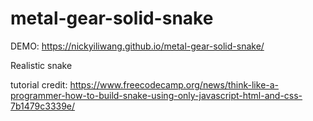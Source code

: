 # metal-gear-solid-snake

DEMO:
https://nickyiliwang.github.io/metal-gear-solid-snake/

Realistic snake


tutorial credit: https://www.freecodecamp.org/news/think-like-a-programmer-how-to-build-snake-using-only-javascript-html-and-css-7b1479c3339e/
